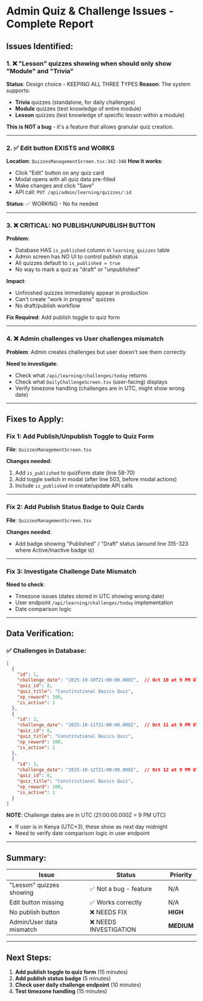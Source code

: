 # Admin Quiz & Challenge Issues - Complete Report

## Issues Identified:

### 1. ❌ "Lesson" quizzes showing when should only show "Module" and "Trivia"
**Status**: Design choice - KEEPING ALL THREE TYPES
**Reason**: The system supports:
- **Trivia** quizzes (standalone, for daily challenges)
- **Module** quizzes (test knowledge of entire module)
- **Lesson** quizzes (test knowledge of specific lesson within a module)

**This is NOT a bug** - it's a feature that allows granular quiz creation.

---

### 2. ✅ Edit button EXISTS and WORKS
**Location**: `QuizzesManagementScreen.tsx:342-348`
**How it works**:
- Click "Edit" button on any quiz card
- Modal opens with all quiz data pre-filled
- Make changes and click "Save"
- API call: `PUT /api/admin/learning/quizzes/:id`

**Status**: ✅ WORKING - No fix needed

---

### 3. ❌ **CRITICAL: NO PUBLISH/UNPUBLISH BUTTON**
**Problem**:
- Database HAS `is_published` column in `learning_quizzes` table
- Admin screen has NO UI to control publish status
- All quizzes default to `is_published = true`
- No way to mark a quiz as "draft" or "unpublished"

**Impact**:
- Unfinished quizzes immediately appear in production
- Can't create "work in progress" quizzes
- No draft/publish workflow

**Fix Required**: Add publish toggle to quiz form

---

### 4. ❌ **Admin challenges vs User challenges mismatch**
**Problem**: Admin creates challenges but user doesn't see them correctly

**Need to investigate**:
- Check what `/api/learning/challenges/today` returns
- Check what `DailyChallengeScreen.tsx` (user-facing) displays
- Verify timezone handling (challenges are in UTC, might show wrong date)

---

## Fixes to Apply:

### Fix 1: Add Publish/Unpublish Toggle to Quiz Form

**File**: `QuizzesManagementScreen.tsx`

**Changes needed**:
1. Add `is_published` to quizForm state (line 58-70)
2. Add toggle switch in modal (after line 503, before modal actions)
3. Include `is_published` in create/update API calls

---

### Fix 2: Add Publish Status Badge to Quiz Cards

**File**: `QuizzesManagementScreen.tsx`

**Changes needed**:
- Add badge showing "Published" / "Draft" status (around line 315-323 where Active/Inactive badge is)

---

### Fix 3: Investigate Challenge Date Mismatch

**Need to check**:
- Timezone issues (dates stored in UTC showing wrong date)
- User endpoint `/api/learning/challenges/today` implementation
- Date comparison logic

---

## Data Verification:

### ✅ Challenges in Database:
```json
[
  {
    "id": 1,
    "challenge_date": "2025-10-10T21:00:00.000Z",  // Oct 10 at 9 PM UTC
    "quiz_id": 8,
    "quiz_title": "Constitutional Basics Quiz",
    "xp_reward": 100,
    "is_active": 1
  },
  {
    "id": 2,
    "challenge_date": "2025-10-11T21:00:00.000Z",  // Oct 11 at 9 PM UTC
    "quiz_id": 8,
    "quiz_title": "Constitutional Basics Quiz",
    "xp_reward": 100,
    "is_active": 1
  },
  {
    "id": 3,
    "challenge_date": "2025-10-12T21:00:00.000Z",  // Oct 12 at 9 PM UTC
    "quiz_id": 8,
    "quiz_title": "Constitutional Basics Quiz",
    "xp_reward": 100,
    "is_active": 1
  }
]
```

**NOTE**: Challenge dates are in UTC (21:00:00.000Z = 9 PM UTC)
- If user is in Kenya (UTC+3), these show as next day midnight
- Need to verify date comparison logic in user endpoint

---

## Summary:

| Issue | Status | Priority |
|-------|--------|----------|
| "Lesson" quizzes showing | ✅ Not a bug - feature | N/A |
| Edit button missing | ✅ Works correctly | N/A |
| No publish button | ❌ NEEDS FIX | **HIGH** |
| Admin/User data mismatch | ❌ NEEDS INVESTIGATION | **MEDIUM** |

---

## Next Steps:

1. **Add publish toggle to quiz form** (15 minutes)
2. **Add publish status badge** (5 minutes)
3. **Check user daily challenge endpoint** (10 minutes)
4. **Test timezone handling** (15 minutes)
